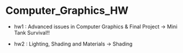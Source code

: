 # Computer_Graphics_HW
* hw1 : Advanced issues in Computer Graphics & Final Project -> Mini Tank Survival!!

* hw2 : Lighting, Shading and Materials -> Shading


